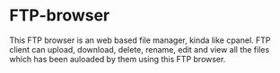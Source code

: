 # FTP-browser
This FTP browser is an web based file manager, kinda like cpanel. FTP client can upload, download, delete, rename, edit and view all the files which has been auloaded by them using this FTP browser.

